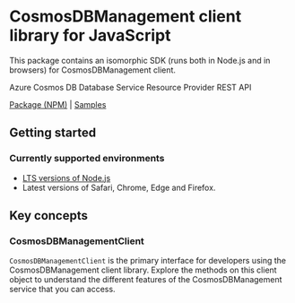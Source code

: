 # CosmosDBManagement client library for JavaScript

This package contains an isomorphic SDK (runs both in Node.js and in browsers) for CosmosDBManagement client.

Azure Cosmos DB Database Service Resource Provider REST API

[Package (NPM)](https://www.npmjs.com/package/cosmos-db-resource-manager) |
[Samples](https://github.com/Azure-Samples/azure-samples-js-management)

## Getting started

### Currently supported environments

- [LTS versions of Node.js](https://nodejs.org/about/releases/)
- Latest versions of Safari, Chrome, Edge and Firefox.




## Key concepts

### CosmosDBManagementClient

`CosmosDBManagementClient` is the primary interface for developers using the CosmosDBManagement client library. Explore the methods on this client object to understand the different features of the CosmosDBManagement service that you can access.


